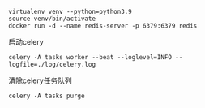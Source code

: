 

```
virtualenv venv --python=python3.9
source venv/bin/activate
docker run -d --name redis-server -p 6379:6379 redis

```




启动celery
```
celery -A tasks worker --beat --loglevel=INFO --logfile=./log/celery.log
```


清除celery任务队列
```
celery -A tasks purge
```

